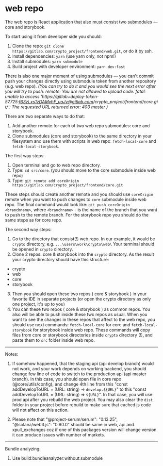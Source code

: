 # web repo

The web repo is React application that also must consist two submodules — core and storybook.


To start using it from developer side you should:

1. Clone the repo: `git clone https://gitlab.com/crypto_project/frontend/web.git`, or do it by ssh.
2. Install dependencies: `yarn` (use yarn only, not npm!)
3. Install submodules: `yarn submodule`
4. Build project with developer environment: `yarn dev:fast`

There is also one major moment of using submodules — you can't commit push your changes directly using submodule token from another repository (e.g. web repo).
_(You can try to do it and you would see the next error after you will try to push:
remote: You are not allowed to upload code.
fatal: unable to access 'https://gitlab+deploy-token-57725:f63zLxs1zDAMvhF_uqJv@gitlab.com/crypto_project/frontend/core.git/': The requested URL returned error: 403
master
)_

There are two separate ways to do that:
1. Add another remote for each of two web repo submodules: core and storybook.
2. Clone submodules (core and storybook) to the same directory in your filesystem and use them with scripts in web repo: `fetch-local-core` and `fetch-local-storybook`.



The first way steps:
1. Open terminal and go to web repo directory.
2. Type: `cd src/core`. (you should move to the core submodule inside web repo)
3. Type: `git remote add coreOrigin https://gitlab.com/crypto_project/frontend/core.git`

These steps should create another remote and you should use `coreOrigin` remote when you want to push changes to `core` submodule inside web repo.
The final command would look like: `git push coreOrigin <branchname>`, where `<branchname>` - is the name of the branch that you want to push to the remote branch.
For the storybook repo you should do the same steps as for core repo.


The second way steps:
1. Go to the directory that consist(!) web repo.
In our example, it would be `crypto` directory, e.g. `...\users\work\crypto\web\`
Your terminal should be opened in `crypto` directory.
2. Clone 2 repos: core & storybook into the `crypto` directory. As the result your crypto directory should have this structure:
- crypto
 - web
 - core
 - storybook
3. Then you should open these two repos ( core & storybook ) in your favorite IDE in separate projects (or open the crypto directory as only one project, it's up to you)
4. You can these two repos ( core & storybook ) as common repos. You also will be able to push inside these two repos as usual.
When you want to see the changes in these repos that affect to the web repo, you should use next commands: `fetch-local-core` for core and `fetch-local-storybook` for storybook inside web repo. These commands will copy files from core or storybook directories inside `crypto` directory (!), and paste them to `src` folder inside web repo.






___________
Notes:

1. If somehow happened, that the staging api (api develop branch) would not work, and your work depends on working backend, you should change few
line of code to switch to the production api (api master branch). In this case, you should open file in core repo (@core/utils/config), and change 4th line from this "const addDevelopToURL = (URL: string) => `develop.${URL}`" to this "const addDevelopToURL = (URL: string) => `${URL}`". In that case, you will use prod api after you rebuild the web project. You may also clear the `dist` folder in your project before rebuild to make sure that cached js
code will not affect on this action.

2. Please note that "@project-serum/serum": "0.13.25", "@solana/web3.js": "0.90.0" should be same in web, api and xpull_exchanges
coz if one of this packages version will change version it can produce issues with number of markets.


________________________

Bundle analyzing:
1. Use build:bundleanalyzer:without:submodule